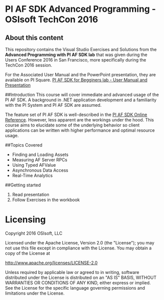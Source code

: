 # PI AF SDK Advanced Programming - OSIsoft TechCon 2016

## About this content

This repository contains the Visual Studio Exercises and Solutions from the **Advanced Programming with PI AF SDK lab** that was given during the Users Conference 2016 in San Francisco, more specifically during the TechCon 2016 session.

For the Associated User Manual and the PowerPoint presentation, they are available on PI Square.
[PI AF SDK for Begginers lab - User Manual and Presentation][1] 

##Introduction
This course will cover immediate and advanced usage of the PI AF SDK. A background in .NET application development and a familiarity with the PI System and PI AF SDK are assumed.

The feature set of PI AF SDK is well-described in the [PI AF SDK Online Reference][2]. However, less apparent are the workings under the hood. This course aims to elucidate some of the underlying behavior so client applications can be written with higher performance and optimal resource usage.


##Topics Covered
- Finding and Loading Assets
- Measuring AF Server RPCs
- Using Typed AFValue
- Asynchronous Data Access
- Real-Time Analytics

##Getting started
1. Read presentation
2. Follow Exercises in the workbook


# Licensing

Copyright 2016 OSIsoft, LLC
 
Licensed under the Apache License, Version 2.0 (the "License");
you may not use this file except in compliance with the License.
You may obtain a copy of the License at
 
http://www.apache.org/licenses/LICENSE-2.0
 
Unless required by applicable law or agreed to in writing, software
distributed under the License is distributed on an "AS IS" BASIS,
WITHOUT WARRANTIES OR CONDITIONS OF ANY KIND, either express or implied.
See the License for the specific language governing permissions and
limitations under the License.


[1]:https://pisquare.osisoft.com/docs/DOC-2195
[2]:https://techsupport.osisoft.com/Documentation/PI-AF-SDK/html/1a02af4c-1bec-4804-a9ef-3c7300f5e2fc.htm
